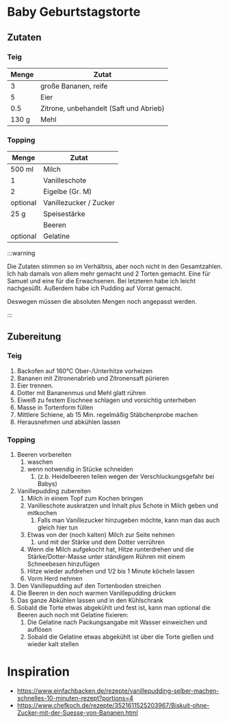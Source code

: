 # Baby Geburtstagstorte

## Zutaten

### Teig

| Menge | Zutat                                  |
| ----- | -------------------------------------- |
| 3     | große Bananen, reife                   |
| 5     | Eier                                   |
| 0.5   | Zitrone, unbehandelt (Saft und Abrieb) |
| 130 g | Mehl                                   |

### Topping

| Menge    | Zutat                  |
| -------- | ---------------------- |
| 500 ml   | Milch                  |
| 1        | Vanilleschote          |
| 2        | Eigelbe (Gr. M)        |
| optional | Vanillezucker / Zucker |
| 25 g     | Speisestärke           |
|          | Beeren                 |
| optional | Gelatine               |

:::warning

Die Zutaten stimmen so im Verhältnis, aber noch nicht in den Gesamtzahlen. Ich hab damals von allem mehr gemacht und 2 Torten gemacht. Eine für Samuel und eine für die Erwachsenen. Bei letzteren habe ich leicht nachgesüßt. Außerdem habe ich Pudding auf Vorrat gemacht.

Deswegen müssen die absoluten Mengen noch angepasst werden.

:::

## Zubereitung

### Teig

1. Backofen auf 160°C Ober-/Unterhitze vorheizen
2. Bananen mit Zitronenabrieb und Zitronensaft pürieren
3. Eier trennen.
4. Dotter mit Bananenmus und Mehl glatt rühren
5. Eiweiß zu festem Eischnee schlagen und vorsichtig unterheben
6. Masse in Tortenform füllen
7. Mittlere Schiene, ab 15 Min. regelmäßig Stäbchenprobe machen
8. Herausnehmen und abkühlen lassen

### Topping

1. Beeren vorbereiten
    1. waschen
    2. wenn notwendig in Stücke schneiden
        1. (z.b. Heidelbeeren teilen wegen der Verschluckungsgefahr bei Babys)
2. Vanillepudding zubereiten
    1. Milch in einem Topf zum Kochen bringen
    2. Vanilleschote auskratzen und Inhalt plus Schote in Milch geben und mitkochen
        1. Falls man Vanillezucker hinzugeben möchte, kann man das auch gleich hier tun
    3. Etwas von der (noch kalten) Milch zur Seite nehmen
        1. und mit der Stärke und dem Dotter verrühren
    4. Wenn die Milch aufgekocht hat, Hitze runterdrehen und die Stärke/Dotter-Masse unter ständigem Rühren mit einem Schneebesen hinzufügen
    5. Hitze wieder aufdrehen und 1/2 bis 1 Minute köcheln lassen
    6. Vorm Herd nehmen
3. Den Vanillepudding auf den Tortenboden streichen
4. Die Beeren in den noch warmen Vanillepudding drücken
5. Das ganze Abkühlen lassen und in den Kühlschrank
6. Sobald die Torte etwas abgekühlt und fest ist, kann man optional die Beeren auch noch mit Gelatine fixieren:
    1. Die Gelatine nach Packungsangabe mit Wasser einweichen und auflösen
    1. Sobald die Gelatine etwas abgekühlt ist über die Torte gießen und wieder kalt stellen

# Inspiration

-   https://www.einfachbacken.de/rezepte/vanillepudding-selber-machen-schnelles-10-minuten-rezept?portions=4
-   https://www.chefkoch.de/rezepte/3521611525203967/Biskuit-ohne-Zucker-mit-der-Suesse-von-Bananen.html
